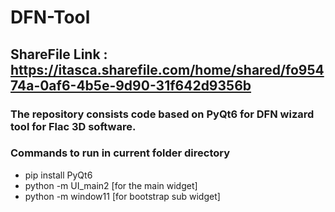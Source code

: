 # DFN-Tool
## ShareFile Link : https://itasca.sharefile.com/home/shared/fo95474a-0af6-4b5e-9d90-31f642d9356b
### The repository consists code based on PyQt6 for DFN wizard tool for Flac 3D software.
### Commands to run in current folder directory
- pip install PyQt6
- python -m UI_main2 [for the main widget]
- python -m window11 [for bootstrap sub widget]

